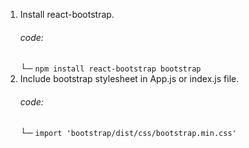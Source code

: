 1. Install react-bootstrap.
    ###### code:
      └─ ` npm install react-bootstrap bootstrap `
2. Include bootstrap stylesheet in App.js or index.js file.
    ###### code:
      └─ ` import 'bootstrap/dist/css/bootstrap.min.css' `

